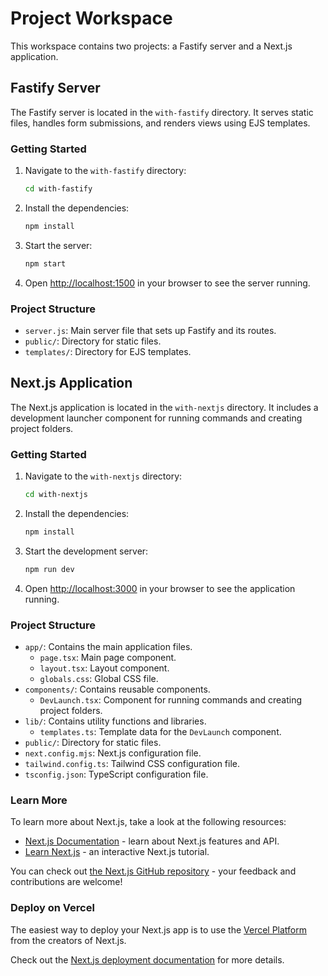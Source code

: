 # Project Workspace

This workspace contains two projects: a Fastify server and a Next.js application.

## Fastify Server

The Fastify server is located in the `with-fastify` directory. It serves static files, handles form submissions, and renders views using EJS templates.

### Getting Started

1. Navigate to the `with-fastify` directory:
    ```sh
    cd with-fastify
    ```

2. Install the dependencies:
    ```sh
    npm install
    ```

3. Start the server:
    ```sh
    npm start
    ```

4. Open [http://localhost:1500](http://localhost:1500) in your browser to see the server running.

### Project Structure

- `server.js`: Main server file that sets up Fastify and its routes.
- `public/`: Directory for static files.
- `templates/`: Directory for EJS templates.

## Next.js Application

The Next.js application is located in the `with-nextjs` directory. It includes a development launcher component for running commands and creating project folders.

### Getting Started

1. Navigate to the `with-nextjs` directory:
    ```sh
    cd with-nextjs
    ```

2. Install the dependencies:
    ```sh
    npm install
    ```

3. Start the development server:
    ```sh
    npm run dev
    ```

4. Open [http://localhost:3000](http://localhost:3000) in your browser to see the application running.

### Project Structure

- `app/`: Contains the main application files.
  - `page.tsx`: Main page component.
  - `layout.tsx`: Layout component.
  - `globals.css`: Global CSS file.
- `components/`: Contains reusable components.
  - `DevLaunch.tsx`: Component for running commands and creating project folders.
- `lib/`: Contains utility functions and libraries.
  - `templates.ts`: Template data for the `DevLaunch` component.
- `public/`: Directory for static files.
- `next.config.mjs`: Next.js configuration file.
- `tailwind.config.ts`: Tailwind CSS configuration file.
- `tsconfig.json`: TypeScript configuration file.

### Learn More

To learn more about Next.js, take a look at the following resources:

- [Next.js Documentation](https://nextjs.org/docs) - learn about Next.js features and API.
- [Learn Next.js](https://nextjs.org/learn) - an interactive Next.js tutorial.

You can check out [the Next.js GitHub repository](https://github.com/vercel/next.js/) - your feedback and contributions are welcome!

### Deploy on Vercel

The easiest way to deploy your Next.js app is to use the [Vercel Platform](https://vercel.com/new?utm_medium=default-template&filter=next.js&utm_source=create-next-app&utm_campaign=create-next-app-readme) from the creators of Next.js.

Check out the [Next.js deployment documentation](https://nextjs.org/docs/deployment) for more details.
